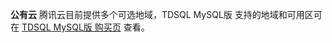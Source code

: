
**公有云**
腾讯云目前提供多个可选地域，TDSQL MySQL版 支持的地域和可用区可在  [TDSQL MySQL版 购买页](https://buy.cloud.tencent.com/dcdb#/) 查看。



